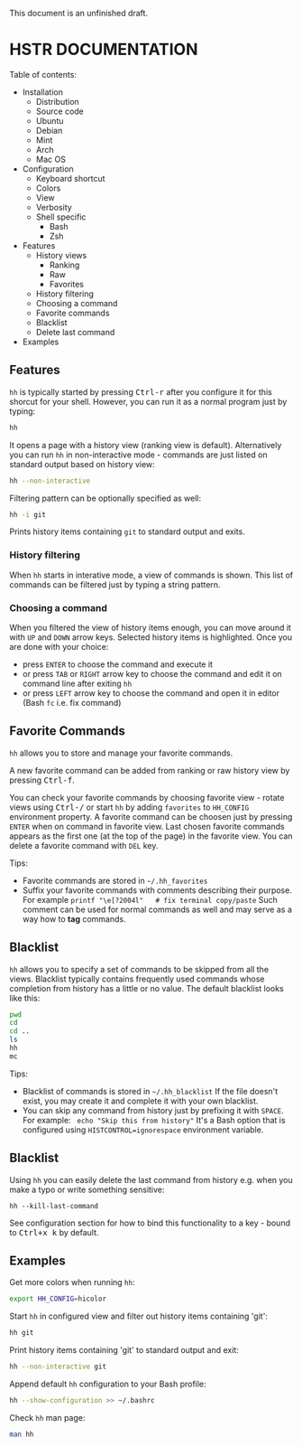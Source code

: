 This document is an unfinished draft.

HSTR DOCUMENTATION
==================
Table of contents:

* Installation
  * Distribution
  * Source code
  * Ubuntu
  * Debian
  * Mint
  * Arch
  * Mac OS
* Configuration
  * Keyboard shortcut
  * Colors
  * View
  * Verbosity
  * Shell specific
    * Bash
    * Zsh
* Features
  * History views
    * Ranking
    * Raw
    * Favorites
  * History filtering
  * Choosing a command
  * Favorite commands
  * Blacklist
  * Delete last command
* Examples
  

Features
--------
`hh` is typically started by pressing <kbd>Ctrl-r</kbd> after
you configure it for this shorcut for your shell. However,
you can run it as a normal program just by typing:
```bash
hh
```

It opens a page with a history view (ranking view is default).
Alternatively you can run `hh` in non-interactive mode - 
commands are just listed on standard output based on history
view:
```bash
hh --non-interactive
```

Filtering pattern can be optionally specified as well:
```bash
hh -i git
```

Prints history items containing `git` to standard output and
exits.


### History filtering
When `hh` starts in interative mode, a view of commands
is shown. This list of commands can be filtered just by typing
a string pattern.


### Choosing a command
When you filtered the view of history items enough, you can
move around it with `UP` and `DOWN` arrow keys. Selected history
items is highlighted. Once you are done with your choice:

* press `ENTER` to choose the command and execute it
* or press `TAB` or `RIGHT` arrow key to choose the command and edit it on command line after exiting `hh`
* or press `LEFT` arrow key to choose the command and open it in editor (Bash `fc` i.e. fix command)



Favorite Commands
-----------------
`hh` allows you to store and manage your favorite 
commands. 

A new favorite command can be added from
ranking or raw history view by pressing <kbd>Ctrl-f</kbd>.

You can check your favorite commands by choosing 
favorite view - rotate views using <kbd>Ctrl-/</kbd> or start
`hh` by adding `favorites` to `HH_CONFIG` environment
property. A favorite command can be choosen just
by pressing `ENTER` when on command in favorite view.
Last chosen favorite commands appears as the first
one (at the top of the page) in the favorite view.
You can delete a favorite command with `DEL` key.

Tips:
* Favorite commands are stored in `~/.hh_favorites`
* Suffix your favorite commands with comments
  describing their purpose. For example 
  `printf "\e[?2004l"   # fix terminal copy/paste`
  Such comment can be used for normal commands
  as well and may serve as a way how to **tag**
  commands.


Blacklist
---------
`hh` allows you to specify a set of commands to be
skipped from all the views. Blacklist typically contains
frequently used commands whose completion from history 
has a little or no value. The default blacklist looks 
like this:

```bash
pwd
cd
cd ..
ls
hh
mc
```

Tips:
* Blacklist of commands is stored in `~/.hh_blacklist`
  If the file doesn't exist, you may create it and complete
  it with your own blacklist.
* You can skip any command from history just by
  prefixing it with `SPACE`. For example:
  ` echo "Skip this from history"` It's a Bash
  option that is configured using 
  `HISTCONTROL=ignorespace` environment variable.

Blacklist
---------
Using `hh` you can easily delete the last command from history
e.g. when you make a typo or write something sensitive:
```
hh --kill-last-command
```
See configuration section for how to bind this functionality to
a key - bound to <kbd>Ctrl+x k</kbd> by default.


Examples
--------
Get more colors when running `hh`:
```bash
export HH_CONFIG=hicolor
```

Start `hh` in configured view and filter out history items 
containing 'git':
```bash
hh git
```

Print history items containing 'git' to standard output and exit:
```bash
hh --non-interactive git
```

Append  default `hh` configuration to your Bash profile:
```bash
hh --show-configuration >> ~/.bashrc
```

Check `hh` man page:
```bash
man hh
```
